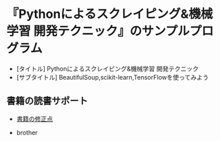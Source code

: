 # 『Pythonによるスクレイピング&amp;機械学習 開発テクニック』のサンプルプログラム

- [タイトル] Pythonによるスクレイピング&amp;機械学習 開発テクニック
- [サブタイトル] BeautifulSoup,scikit-learn,TensorFlowを使ってみよう

## 書籍の読書サポート


- [書籍の修正点](https://kujirahand.com/blog/go.php?740)

- brother